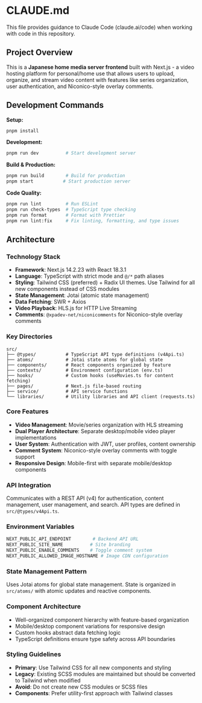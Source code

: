 # CLAUDE.md

This file provides guidance to Claude Code (claude.ai/code) when working with code in this repository.

## Project Overview

This is a **Japanese home media server frontend** built with Next.js - a video hosting platform for personal/home use that allows users to upload, organize, and stream video content with features like series organization, user authentication, and Niconico-style overlay comments.

## Development Commands

**Setup:**
```bash
pnpm install
```

**Development:**
```bash
pnpm run dev          # Start development server
```

**Build & Production:**
```bash
pnpm run build        # Build for production
pnpm start           # Start production server
```

**Code Quality:**
```bash
pnpm run lint         # Run ESLint
pnpm run check-types  # TypeScript type checking
pnpm run format       # Format with Prettier
pnpm run lint:fix     # Fix linting, formatting, and type issues
```

## Architecture

### Technology Stack
- **Framework**: Next.js 14.2.23 with React 18.3.1
- **Language**: TypeScript with strict mode and `@/*` path aliases
- **Styling**: Tailwind CSS (preferred) + Radix UI themes. Use Tailwind for all new components instead of CSS modules
- **State Management**: Jotai (atomic state management)
- **Data Fetching**: SWR + Axios
- **Video Playback**: HLS.js for HTTP Live Streaming
- **Comments**: `@xpadev-net/niconicomments` for Niconico-style overlay comments

### Key Directories
```
src/
├── @types/           # TypeScript API type definitions (v4Api.ts)
├── atoms/            # Jotai state atoms for global state
├── components/       # React components organized by feature
├── contexts/         # Environment configuration (env.ts)
├── hooks/            # Custom hooks (useMovies.ts for content fetching)
├── pages/            # Next.js file-based routing
├── service/          # API service functions
└── libraries/        # Utility libraries and API client (requests.ts)
```

### Core Features
- **Video Management**: Movie/series organization with HLS streaming
- **Dual Player Architecture**: Separate desktop/mobile video player implementations
- **User System**: Authentication with JWT, user profiles, content ownership
- **Comment System**: Niconico-style overlay comments with toggle support
- **Responsive Design**: Mobile-first with separate mobile/desktop components

### API Integration
Communicates with a REST API (v4) for authentication, content management, user management, and search. API types are defined in `src/@types/v4Api.ts`.

### Environment Variables
```bash
NEXT_PUBLIC_API_ENDPOINT        # Backend API URL
NEXT_PUBLIC_SITE_NAME          # Site branding
NEXT_PUBLIC_ENABLE_COMMENTS    # Toggle comment system
NEXT_PUBLIC_ALLOWED_IMAGE_HOSTNAME # Image CDN configuration
```

### State Management Pattern
Uses Jotai atoms for global state management. State is organized in `src/atoms/` with atomic updates and reactive components.

### Component Architecture
- Well-organized component hierarchy with feature-based organization
- Mobile/desktop component variations for responsive design
- Custom hooks abstract data fetching logic
- TypeScript definitions ensure type safety across API boundaries

### Styling Guidelines
- **Primary**: Use Tailwind CSS for all new components and styling
- **Legacy**: Existing SCSS modules are maintained but should be converted to Tailwind when modified
- **Avoid**: Do not create new CSS modules or SCSS files
- **Components**: Prefer utility-first approach with Tailwind classes